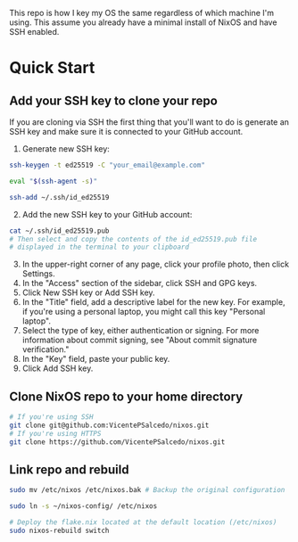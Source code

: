 This repo is how I key my OS the same regardless of which machine I'm using. This assume you already have a minimal install of NixOS and have SSH enabled.
# Quick Start
## Add your SSH key to clone your repo
If you are cloning via SSH the first thing that you'll want to do is generate an SSH key and make sure it is connected to your GitHub account.
1. Generate new SSH key:
```bash
ssh-keygen -t ed25519 -C "your_email@example.com"

eval "$(ssh-agent -s)"

ssh-add ~/.ssh/id_ed25519
```
2. Add the new SSH key to your GitHub account:
```bash
cat ~/.ssh/id_ed25519.pub
# Then select and copy the contents of the id_ed25519.pub file
# displayed in the terminal to your clipboard
```
3. In the upper-right corner of any page, click your profile photo, then click Settings.
4. In the "Access" section of the sidebar, click SSH and GPG keys.
5. Click New SSH key or Add SSH key.
6. In the "Title" field, add a descriptive label for the new key. For example, if you're using a personal laptop, you might call this key "Personal laptop".
7. Select the type of key, either authentication or signing. For more information about commit signing, see "About commit signature verification."
8. In the "Key" field, paste your public key.
9. Click Add SSH key.
## Clone NixOS repo to your home directory
```bash
# If you're using SSH
git clone git@github.com:VicentePSalcedo/nixos.git
# If you're using HTTPS
git clone https://github.com/VicentePSalcedo/nixos.git
```
## Link repo and rebuild
```bash
sudo mv /etc/nixos /etc/nixos.bak # Backup the original configuration

sudo ln -s ~/nixos-config/ /etc/nixos

# Deploy the flake.nix located at the default location (/etc/nixos)
sudo nixos-rebuild switch
```
